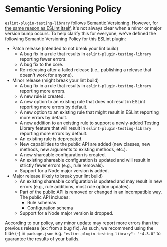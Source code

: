 # Semantic Versioning Policy

`eslint-plugin-testing-library` follows [Semantic Versioning](https://semver.org/). However, for [the same reason as ESLint itself](https://github.com/eslint/eslint#semantic-versioning-policy), it's not always clear when a minor or major version bump occurs. To help clarify this for everyone, we've defined the following Semantic Versioning Policy for this ESLint plugin:

- Patch release (intended to not break your lint build)
  - A bug fix in a rule that results in `eslint-plugin-testing-library` reporting fewer errors.
  - A bug fix to the core.
  - Re-releasing after a failed release (i.e., publishing a release that doesn't work for anyone).
- Minor release (might break your lint build)
  - A bug fix in a rule that results in `eslint-plugin-testing-library` reporting more errors.
  - A new rule is created.
  - A new option to an existing rule that does not result in ESLint reporting more errors by default.
  - A new option to an existing rule that might result in ESLint reporting more errors by default.
  - A new addition to an existing rule to support a newly-added Testing Library feature that will result in `eslint-plugin-testing-library` reporting more errors by default.
  - An existing rule is deprecated.
  - New capabilities to the public API are added (new classes, new methods, new arguments to existing methods, etc.).
  - A new shareable configuration is created.
  - An existing shareable configuration is updated and will result in strictly fewer errors (e.g., rule removals).
  - Support for a Node major version is added.
- Major release (likely to break your lint build)
  - An existing shareable configuration is updated and may result in new errors (e.g., rule additions, most rule option updates).
  - Part of the public API is removed or changed in an incompatible way. The public API includes:
    - Rule schemas
    - Configuration schema
  - Support for a Node major version is dropped.

According to our policy, any minor update may report more errors than the previous release (ex: from a bug fix). As such, we recommend using the tilde (`~`) in `package.json` e.g. `"eslint-plugin-testing-library": "~4.3.0"` to guarantee the results of your builds.
